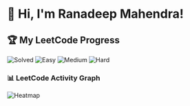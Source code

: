 # 👋 Hi, I'm Ranadeep Mahendra!

## 🏆 My LeetCode Progress

![Solved](https://img.shields.io/badge/Solved-73/3647-blue?cache=1754876697) ![Easy](https://img.shields.io/badge/Easy-41/890-brightgreen?cache=1754876697) ![Medium](https://img.shields.io/badge/Medium-31/1897-orange?cache=1754876697) ![Hard](https://img.shields.io/badge/Hard-1/860-red?cache=1754876697) 

### 📊 LeetCode Activity Graph

![Heatmap](https://leetcard.jacoblin.cool/ranadeep_mahendra2426?theme=dark&font=Karma&ext=heatmap&cache=1754876697)
